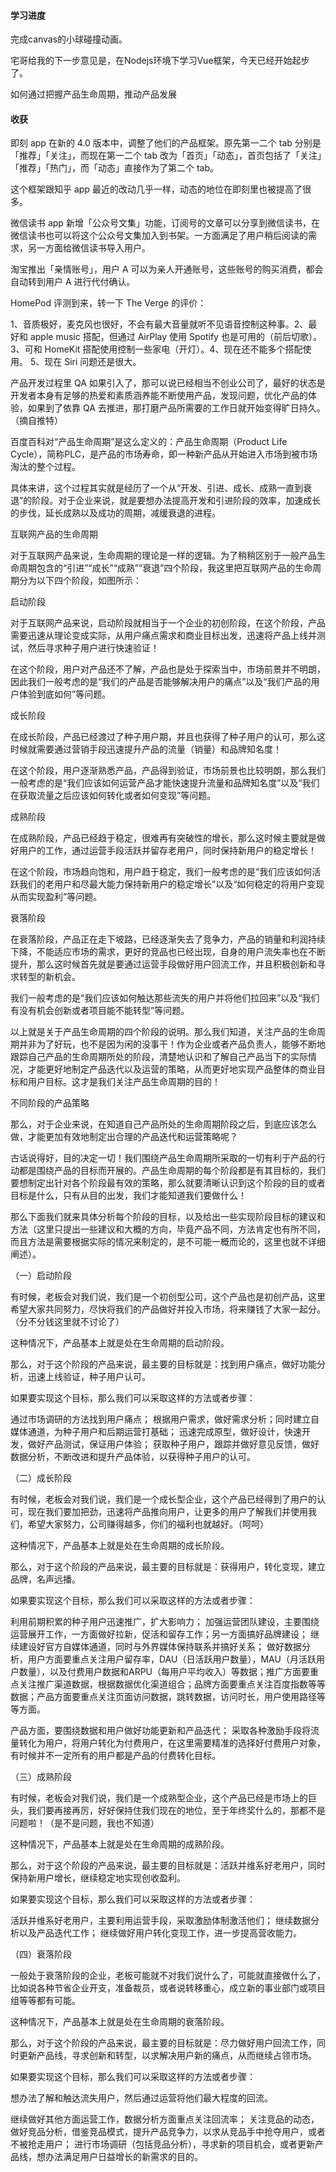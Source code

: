 #### 学习进度

完成canvas的小球碰撞动画。

宅哥给我的下一步意见是，在Nodejs环境下学习Vue框架，今天已经开始起步了。

如何通过把握产品生命周期，推动产品发展

#### 收获

即刻 app 在新的 4.0 版本中，调整了他们的产品框架。原先第一二个 tab 分别是「推荐」「关注」，而现在第一二个 tab 改为「首页」「动态」，首页包括了「关注」「推荐」「热门」，而「动态」直接作为了第二个 tab。

这个框架跟知乎 app 最近的改动几乎一样，动态的地位在即刻里也被提高了很多。

微信读书 app 新增「公众号文集」功能，订阅号的文章可以分享到微信读书，在微信读书也可以将这个公众号文集加入到书架。一方面满足了用户稍后阅读的需求，另一方面给微信读书导入用户。

淘宝推出「亲情账号」，用户 A 可以为亲人开通账号，这些账号的购买消费，都会自动转到用户 A 进行代付确认。 

HomePod 评测到来，转一下 The Verge 的评价：

1、音质极好，麦克风也很好，不会有最大音量就听不见语音控制这种事。2、最好和 apple music 搭配，但通过 AirPlay 使用 Spotify 也是可用的（前后切歌）。3、可和 HomeKit 搭配使用控制一些家电（开灯）。4、现在还不能多个搭配使用。 5、现在 Siri 问题还是很大。

产品开发过程里 QA 如果引入了，那可以说已经相当不创业公司了，最好的状态是开发者本身有足够的热爱和素质涵养能不断使用产品，发现问题，优化产品的体验，如果到了依靠 QA 去推进，那打磨产品所需要的工作日就开始变得旷日持久。（摘自推特）

百度百科对“产品生命周期”是这么定义的：产品生命周期（Product Life Cycle），简称PLC，是产品的市场寿命，即一种新产品从开始进入市场到被市场淘汰的整个过程。

具体来讲，这个过程其实就是经历了一个从“开发、引进、成长、成熟一直到衰退”的阶段。对于企业来说，就是要想办法提高开发和引进阶段的效率，加速成长的步伐，延长成熟以及成功的周期，减缓衰退的进程。

互联网产品的生命周期

对于互联网产品来说，生命周期的理论是一样的逻辑。为了稍稍区别于一般产品生命周期包含的“引进”“成长”“成熟”“衰退”四个阶段，我这里把互联网产品的生命周期分为以下四个阶段，如图所示：

启动阶段

对于互联网产品来说，启动阶段就相当于一个企业的初创阶段，在这个阶段，产品需要迅速从理论变成实际，从用户痛点需求和商业目标出发，迅速将产品上线并测试，然后寻求种子用户进行快速验证！

在这个阶段，用户对产品还不了解，产品也是处于探索当中，市场前景并不明朗，因此我们一般考虑的是“我们的产品是否能够解决用户的痛点”以及“我们产品的用户体验到底如何”等问题。

成长阶段

在成长阶段，产品已经渡过了种子用户期，并且也获得了种子用户的认可，那么这时候就需要通过营销手段迅速提升产品的流量（销量）和品牌知名度！

在这个阶段，用户逐渐熟悉产品，产品得到验证，市场前景也比较明朗，那么我们一般考虑的是“我们应该如何运营产品才能快速提升流量和品牌知名度”以及“我们在获取流量之后应该如何转化或者如何变现”等问题。

成熟阶段

在成熟阶段，产品已经趋于稳定，很难再有突破性的增长，那么这时候主要就是做好用户的工作，通过运营手段活跃并留存老用户，同时保持新用户的稳定增长！

在这个阶段，市场趋向饱和，用户趋于稳定，我们一般考虑的是“我们应该如何活跃我们的老用户和尽最大能力保持新用户的稳定增长”以及“如何稳定的将用户变现从而实现盈利”等问题。

衰落阶段

在衰落阶段，产品正在走下坡路，已经逐渐失去了竞争力，产品的销量和利润持续下降，不能适应市场的需求，更好的竞品也已经出现，自身的用户流失率也在不断提升，那么这时候首先就是要通过运营手段做好用户回流工作，并且积极创新和寻求转型的新机会。

我们一般考虑的是“我们应该如何触达那些流失的用户并将他们拉回来”以及“我们有没有机会创新或者项目能不能转型”等问题。

以上就是关于产品生命周期的四个阶段的说明。那么我们知道，关注产品的生命周期并非为了好玩，也不是因为闲的没事干！作为企业或者产品负责人，能够不断地跟踪自己产品的生命周期所处的阶段，清楚地认识和了解自己产品当下的实际情况，才能更好地制定产品迭代以及运营的策略，从而更好地实现产品整体的商业目标和用户目标。这才是我们关注产品生命周期的目的！

不同阶段的产品策略

那么，对于企业来说，在知道自己产品所处的生命周期阶段之后，到底应该怎么做，才能更加有效地制定出合理的产品迭代和运营策略呢？

古话说得好，目的决定一切！我们围绕产品生命周期所采取的一切有利于产品的行动都是围绕产品的目标而开展的。产品生命周期的每个阶段都是有其目标的，我们要想制定出针对各个阶段最有效的策略，那么就要清晰认识到这个阶段的目的或者目标是什么，只有从目的出发，我们才能知道我们要做什么！

那么下面我们就来具体分析每个阶段的目标，以及给出一些实现阶段目标的建议和方法（这里只提出一些建议和大概的方向，毕竟产品不同，方法肯定也有所不同，而且方法是需要根据实际的情况来制定的，是不可能一概而论的，这里也就不详细阐述）。

（一）启动阶段

有时候，老板会对我们说，我们是一个初创型公司，这个产品也是初创产品，这里希望大家共同努力，尽快将我们的产品做好并投入市场，将来赚钱了大家一起分。（分不分钱这里就不讨论了）

这种情况下，产品基本上就是处在生命周期的启动阶段。

那么，对于这个阶段的产品来说，最主要的目标就是：找到用户痛点，做好功能分析，迅速上线验证，种子用户认可。

如果要实现这个目标，那么我们可以采取这样的方法或者步骤：

通过市场调研的方法找到用户痛点；
根据用户需求，做好需求分析；同时建立自媒体通道，为种子用户和后期运营打基础；
迅速完成原型，做好设计，快速开发，做好产品测试，保证用户体验；
获取种子用户，跟踪并做好意见反馈，做好数据分析，不断改进和提升产品体验，以获得种子用户的认可。

（二）成长阶段

有时候，老板会对我们说，我们是一个成长型企业，这个产品已经得到了用户的认可，现在我们要加把劲，迅速将产品推向用户，让更多的用户了解我们并使用我们，希望大家努力，公司赚得越多，你们的福利也就越好。（呵呵）

这种情况下，产品基本上就是处在生命周期的成长阶段。

那么，对于这个阶段的产品来说，最主要的目标就是：获得用户，转化变现，建立品牌，名声远播。

如果要实现这个目标，那么我们可以采取这样的方法或者步骤：

利用前期积累的种子用户迅速推广，扩大影响力；
加强运营团队建设，主要围绕运营展开工作，一方面做好拉新，促活和留存工作；另一方面搞好品牌建设；
继续建设好官方自媒体通道，同时与外界媒体保持联系并搞好关系；
做好数据分析，用户方面要重点关注用户留存率，DAU（日活跃用户数量），MAU（月活跃用户数量），以及付费用户数据和ARPU（每用户平均收入）等数据；推广方面要重点关注推广渠道数据，根据数据优化渠道组合；品牌方面要重点关注百度指数等等数据；产品方面要重点关注页面访问数据，跳转数据，访问时长，用户使用路径等等方面。

产品方面，要围绕数据和用户做好功能更新和产品迭代；
采取各种激励手段将流量转化为用户，将用户转化为付费用户，在这里需要精准的选择好付费用户对象，有时候并不一定所有的用户都是产品的付费转化目标。

（三）成熟阶段

有时候，老板会对我们说，我们是一个成熟型企业，这个产品已经是市场上的巨头，我们要再接再厉，好好保持住我们现在的地位，至于年终奖什么的，那都不是问题啦！（是不是问题，我也不知道）

这种情况下，产品基本上就是处在生命周期的成熟阶段。

那么，对于这个阶段的产品来说，最主要的目标就是：活跃并维系好老用户，同时保持新用户增长，继续稳定地实现创收盈利。

如果要实现这个目标，那么我们可以采取这样的方法或者步骤：

活跃并维系好老用户，主要利用运营手段，采取激励体制激活他们；
继续数据分析以及产品迭代工作；
继续做好用户转化变现工作，进一步提高营收能力。

（四）衰落阶段

一般处于衰落阶段的企业，老板可能就不对我们说什么了，可能就直接做什么了，比如说各种节省企业开支，准备裁员，或者说转移重心，成立新的事业部门或项目组等等都有可能。

这种情况下，产品基本上就是处在生命周期的衰落阶段。

那么，对于这个阶段的产品来说，最主要的目标就是：尽力做好用户回流工作，同时更新产品线，寻求创新和转型，以求解决用户新的痛点，从而继续占领市场。

如果要实现这个目标，那么我们可以采取这样的方法或者步骤：

想办法了解和触达流失用户，然后通过运营将他们最大程度的回流。

继续做好其他方面运营工作，数据分析方面重点关注回流率；
关注竞品的动态，做好竞品分析，借鉴竞品模式，提升产品竞争力，以求从竞品手中抢夺用户，或者不被抢走用户；
进行市场调研（包括竞品分析），寻求新的项目机会，或者更新产品线，想办法满足用户日益增长的新需求的目的。